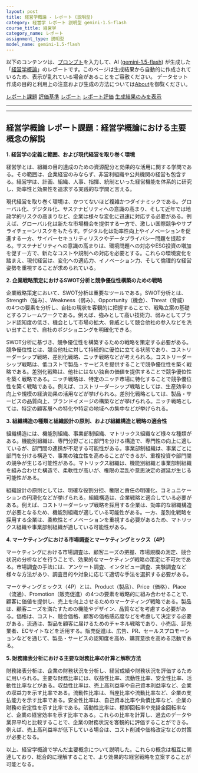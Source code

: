 ```yaml
---
layout: post
title: 経営学概論 - レポート (説明型)
category: 経営学 レポート 説明型 gemini-1.5-flash
course_title: 経営学
category_name: レポート
assignment_type: 説明型
model_name: gemini-1.5-flash
---
```


以下のコンテンツは、[プロンプト](http://127.0.0.1:8000/generated/経営学/gemini-1.5-flash/prompt_レポート-説明型.md)を入力して、AI ([gemini-1.5-flash](contents/gemini-1.5-flash)) が生成した「[経営学概論](/contents/経営学/)」のレポートです。このページは生成結果から自動的に作成されているため、表示が乱れている場合があることをご容赦ください。
データセット作成の目的と利用上の注意および生成の方法については[About](/About)を御覧ください。

[レポート課題](../レポート課題-説明型)
[評価基準](../評価基準-説明型)
[レポート](../レポート-説明型)
[レポート評価](../レポート評価-説明型)
[生成結果のみを表示](http://127.0.0.1:8000/generated/経営学/gemini-1.5-flash/レポート-説明型.md)
  

***
***
  
## 経営学概論 レポート課題：経営学概論における主要概念の解説

**1. 経営学の定義と範囲、および現代経営を取り巻く環境**

経営学とは、組織の目的達成のための資源配分と効果的な活用に関する学問である。その範囲は、企業経営のみならず、非営利組織や公共機関の経営も包含する。経営学は、計画、組織、人事、指揮、統制といった経営機能を体系的に研究し、効率性と効果性を追求する実践的な学問と言える。

現代経営を取り巻く環境は、かつてないほど複雑かつダイナミックである。グローバル化、デジタル化、サステナビリティへの意識の高まり、そして近年では地政学的リスクの高まりなど、企業は様々な変化に迅速に対応する必要がある。例えば、グローバル化は新たな市場機会を提供する一方で、激しい国際競争やサプライチェーンリスクをもたらす。デジタル化は効率性向上やイノベーションを促進する一方、サイバーセキュリティリスクやデータプライバシー問題を提起する。サステナビリティへの意識の高まりは、環境問題への対応やESG投資の増加を促す一方で、新たなコストや規制への対応を必要とする。これらの環境変化を踏まえ、現代経営は、変化への適応力、イノベーション力、そして倫理的な経営姿勢を重視することが求められている。


**2. 企業戦略策定におけるSWOT分析と競争優位性構築のための戦略**

企業戦略策定において、SWOT分析は重要なツールである。SWOT分析とは、Strength（強み）、Weakness（弱み）、Opportunity（機会）、Threat（脅威）の4つの要素を分析し、自社の現状を客観的に把握することで、戦略立案の基礎とするフレームワークである。例えば、強みとして高い技術力、弱みとしてブランド認知度の低さ、機会として市場の拡大、脅威として競合他社の参入などを洗い出すことで、自社のポジショニングを明確化できる。

SWOT分析に基づき、競争優位性を構築するための戦略を策定する必要がある。競争優位性とは、競合他社に対して持続的に優位に立てる状態であり、コストリーダーシップ戦略、差別化戦略、ニッチ戦略などが考えられる。コストリーダーシップ戦略は、低コストで製品・サービスを提供することで競争優位性を築く戦略である。差別化戦略は、他社にはない独自の価値を提供することで競争優位性を築く戦略である。ニッチ戦略は、特定のニッチ市場に特化することで競争優位性を築く戦略である。例えば、コストリーダーシップ戦略としては、生産効率の向上や規模の経済効果の活用などが挙げられる。差別化戦略としては、製品・サービスの品質向上、ブランドイメージの構築などが挙げられる。ニッチ戦略としては、特定の顧客層への特化や特定の地域への集中などが挙げられる。


**3. 組織構造の種類と組織設計の原則、および組織構造と戦略の適合性**

組織構造には、機能別組織、事業部制組織、マトリックス組織など様々な種類がある。機能別組織は、専門分野ごとに部門を分ける構造で、専門性の向上に適しているが、部門間の連携が不足する可能性がある。事業部制組織は、事業ごとに部門を分ける構造で、事業の独立性を高めることができるが、重複投資や部門間の競争が生じる可能性がある。マトリックス組織は、機能別組織と事業部制組織を組み合わせた構造で、柔軟性が高いが、権限の混乱や意思決定の遅延が生じる可能性がある。

組織設計の原則としては、明確な役割分担、権限と責任の明確化、コミュニケーションの円滑化などが挙げられる。組織構造は、企業戦略と適合している必要がある。例えば、コストリーダーシップ戦略を採用する企業は、効率的な組織構造が必要となるため、機能別組織が適している可能性がある。一方、差別化戦略を採用する企業は、柔軟性とイノベーションを重視する必要があるため、マトリックス組織や事業部制組織が適している可能性がある。


**4. マーケティングにおける市場調査とマーケティングミックス（4P）**

マーケティングにおける市場調査は、顧客ニーズの把握、市場規模の測定、競合状況の分析などを行うことで、効果的なマーケティング戦略の策定に不可欠である。市場調査の手法には、アンケート調査、インタビュー調査、実験調査など様々な方法があり、調査目的や対象に応じて適切な手法を選択する必要がある。

マーケティングミックス（4P）とは、Product（製品）、Price（価格）、Place（流通）、Promotion（販売促進）の4つの要素を戦略的に組み合わせることで、顧客に価値を提供し、売上を向上させるためのマーケティング戦略である。製品は、顧客ニーズを満たすための機能やデザイン、品質などを考慮する必要がある。価格は、コスト、競合価格、顧客の価格感応度などを考慮して決定する必要がある。流通は、製品を顧客に届けるためのチャネル戦略であり、小売店、卸売業者、ECサイトなどを活用する。販売促進は、広告、PR、セールスプロモーションなどを通じて、製品・サービスの認知度を高め、購買意欲を高める活動である。


**5. 財務諸表分析における主要な財務比率の計算と解釈方法**

財務諸表分析は、企業の財務状況を分析し、経営成績や財務状況を評価するために用いられる。主要な財務比率には、収益性比率、流動性比率、安全性比率、活動性比率などがある。収益性比率は、売上高利益率や自己資本利益率など、企業の収益力を示す比率である。流動性比率は、当座比率や流動比率など、企業の支払能力を示す比率である。安全性比率は、自己資本比率や負債比率など、企業の財務の安定性を示す比率である。活動性比率は、棚卸回転率や売掛金回転率など、企業の経営効率を示す比率である。これらの比率を計算し、過去のデータや業界平均と比較することで、企業の財務状況を客観的に評価することができる。例えば、売上高利益率が低下している場合は、コスト削減や価格改定などの対策が必要となる。


以上、経営学概論で学んだ主要概念について説明した。これらの概念は相互に関連しており、総合的に理解することで、より効果的な経営戦略を立案することが可能となる。
